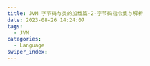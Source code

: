 ```yaml
---
title: JVM 字节码与类的加载篇-2-字节码指令集与解析
date: 2023-08-26 14:24:07
tags: 
  - JVM
categories: 
  - Language
swiper_index: 
---
```



